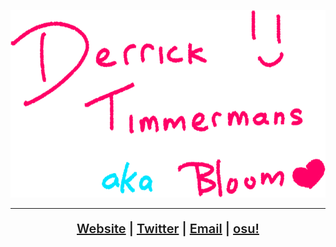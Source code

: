 <p align="center">
  <img src="https://github.com/LumpBloom7/LumpBloom7/blob/master/GitHub2.png?raw=true" height="300"/><br/>
</p>

---

<p align="center" style="font-size: 20px; font-weight:600;">
  <a href="https://lumpbloom7.github.io">Website</a> |
  <a href="https://twitter.com/LumpBloom7">Twitter</a> |
  <a href="mailto:derrick.timmermans@outlook.com">Email</a> |
  <a href="https://osu.ppy.sh/users/6443205">osu!</a>
</p>
